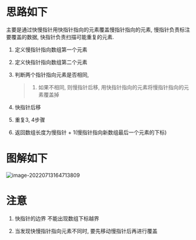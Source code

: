 # 思路如下

主要是通过快慢指针用快指针指向的元素覆盖慢指针指向的元素,  慢指针负责标注要覆盖的数据, 快指针负责扫描可能重复的元素.

1. 定义慢指针指向数组第一个元素

2. 定义快指针指向数组第二个元素

3. 判断两个指针指向元素是否相同,

   > 1. 如果不相同, 则慢指针后移, 用快指针指向的元素将慢指针指向的元素覆盖掉

4. 快指针后移

5. 重复3, 4步骤

6. 返回数组长度为慢指针 + 1(慢指针指向新数组最后一个元素的下标)

# 图解如下

![image-20220713164713809](https://cdn.jsdelivr.net/gh/qubaolai/picture@main/202207131647843.png)

# 注意

1. 快指针的边界 不能出现数组下标越界

2. 当发现快慢指针指向元素不同时, 要先移动慢指针后再进行覆盖